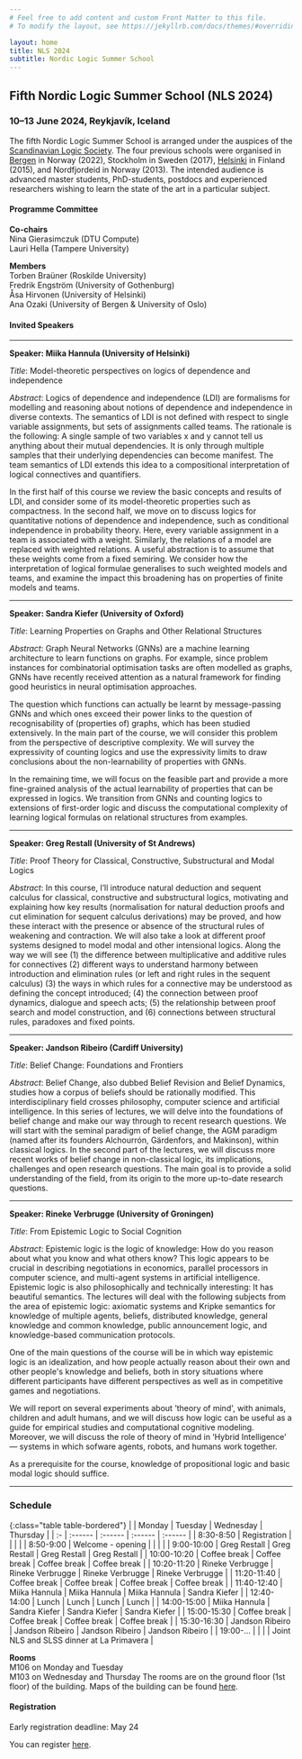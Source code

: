 ```yaml
---
# Feel free to add content and custom Front Matter to this file.
# To modify the layout, see https://jekyllrb.com/docs/themes/#overriding-theme-defaults

layout: home
title: NLS 2024
subtitle: Nordic Logic Summer School
---
```


## Fifth Nordic Logic Summer School (NLS 2024) ##

### 10–13 June 2024, Reykjavík, Iceland ###

The fifth Nordic Logic Summer School is arranged under the auspices of the [Scandinavian Logic Society](https://scandinavianlogic.org/). The four previous schools were organised in [Bergen](https://scandinavianlogic2020.w.uib.no/fourth-nordic-logic-summer-school-nls-2020/) in Norway (2022), Stockholm in Sweden (2017), [Helsinki](https://web.archive.org/web/20161117234437/https://www.helsinki.fi/sls2015/index.html) in Finland (2015), and Nordfjordeid in Norway (2013). The intended audience is advanced master students, PhD-students, postdocs and experienced researchers wishing to learn the state of the art in a particular subject. 


#### Programme Committee ####

**Co-chairs**  
Nina Gierasimczuk (DTU Compute)  
Lauri Hella (Tampere University)  

**Members**  
Torben Braüner (Roskilde University)  
Fredrik Engström (University of Gothenburg)   
Åsa Hirvonen (University of Helsinki)   
Ana Ozaki (University of Bergen & University of Oslo)  

#### Invited Speakers ####

-------------------------------------------------------------------------------------------------

**Speaker: Miika Hannula (University of Helsinki)**

*Title*: Model-theoretic perspectives on logics of dependence and independence

*Abstract*: Logics of dependence and independence (LDI) are formalisms for modelling and reasoning about notions of dependence and independence in diverse contexts. The semantics of LDI is not defined with respect to single variable assignments, but sets of assignments called teams. The rationale is the following: A single sample of two variables x and y cannot tell us anything about their mutual dependencies. It is only through multiple samples that their underlying dependencies can become manifest. The team semantics of LDI extends this idea to a compositional interpretation of logical connectives and quantifiers.
 
In the first half of this course we review the basic concepts and results of LDI, and consider some of its model-theoretic properties such as compactness. In the second half, we move on to discuss logics for quantitative notions of dependence and independence, such as conditional independence in probability theory. Here, every variable assignment in a team is associated with a weight. Similarly, the relations of a model are replaced with weighted relations. A useful abstraction is to assume that these weights come from a fixed semiring. We consider how the interpretation of logical formulae generalises to such weighted models and teams, and examine the impact this broadening has on properties of finite models and teams.

-------------------------------------------------------------------------------------------------

**Speaker: Sandra Kiefer (University of Oxford)**

*Title*: Learning Properties on Graphs and Other Relational Structures

*Abstract*: Graph Neural Networks (GNNs) are a machine learning architecture to learn functions on graphs. For example, since problem instances for combinatorial optimisation tasks are often modelled as graphs, GNNs have recently received attention as a natural framework for finding good heuristics in neural optimisation approaches. 

The question which functions can actually be learnt by message-passing GNNs and which ones exceed their power links to the question of recognisability of (properties of) graphs, which has been studied extensively. In the main part of the course, we will consider this problem from the perspective of descriptive complexity. We will survey the expressivity of counting logics and use the expressivity limits to draw conclusions about the non-learnability of properties with GNNs.

In the remaining time, we will focus on the feasible part and provide a more fine-grained analysis of the actual learnability of properties that can be expressed in logics. We transition from GNNs and counting logics to extensions of first-order logic and discuss the computational complexity of learning logical formulas on relational structures from examples.

-------------------------------------------------------------------------------------------------

**Speaker: Greg Restall (University of St Andrews)**

*Title*: Proof Theory for Classical, Constructive, Substructural and Modal Logics

*Abstract*: In this course, I’ll introduce natural deduction and sequent calculus for classical, constructive and substructural logics, motivating and explaining how key results (normalisation for natural deduction proofs and cut elimination for sequent calculus derivations) may be proved, and how these interact with the presence or absence of the structural rules of weakening and contraction. We will also take a look at different proof systems designed to model modal and other intensional logics. Along the way we will see (1) the difference between multiplicative and additive rules for connectives (2) different ways to understand harmony between introduction and elimination rules (or left and right rules in the sequent calculus) (3) the ways in which rules for a connective may be understood as defining the concept introduced; (4) the connection between proof dynamics, dialogue and speech acts; (5) the relationship between proof search and model construction, and (6) connections between structural rules, paradoxes and fixed points.

----------------------------------------------------------------------------------------------------------

**Speaker: Jandson Ribeiro (Cardiff University)** 

*Title*: Belief Change: Foundations and Frontiers

*Abstract*: Belief Change, also dubbed Belief Revision and Belief Dynamics, studies how a corpus of beliefs should be rationally modified. This interdisciplinary field crosses philosophy, computer science and artificial intelligence. In this series of lectures, we will delve into the foundations of belief change and make our way through to recent research questions. We will start with the seminal paradigm of belief change, the AGM paradigm (named after its founders Alchourrón, Gärdenfors, and Makinson), within classical logics. In the second part of the lectures, we will discuss more recent works of belief change in non-classical logic, its implications, challenges and open research questions. The main goal is to provide a solid understanding of the field, from its origin to the more up-to-date research questions.

-------------------------------------------------------------------------------------------------


**Speaker: Rineke Verbrugge (University of Groningen)**

*Title*: From Epistemic Logic to Social Cognition

*Abstract*: Epistemic logic is the logic of knowledge: How do you reason about what you know and what others know? This logic appears to be crucial in describing negotiations in economics, parallel processors in computer science, and multi-agent systems in artificial intelligence. Epistemic logic is also philosophically and technically interesting: It has beautiful semantics. The lectures will deal with the following subjects from the area of epistemic logic: axiomatic systems and Kripke semantics for knowledge of multiple agents, beliefs, distributed knowledge, general knowledge and common knowledge, public announcement logic, and knowledge-based communication protocols.

One of the main questions of the course will be in which way epistemic logic is an idealization, and how people actually reason about their own and other people's knowledge and beliefs, both in story situations where different participants have different perspectives as well as in competitive games and negotiations.

We will report on several experiments about ’theory of mind', with animals, children and adult humans, and we will discuss how logic can be useful as a guide for empirical studies and computational cognitive modeling. Moreover, we will discuss the role of theory of mind in ‘Hybrid Intelligence’ — systems in which sofware agents, robots, and humans work together.

As a prerequisite for the course, knowledge of propositional logic and basic modal logic should suffice.


-----------------------------------------------------------------------------------------------------


### Schedule  ###


{:class="table table-bordered"}
|  | Monday | Tuesday | Wednesday | Thursday |
| :- | :------ | :------ | :------ | :------ |
| 8:30-8:50 | Registration |    |   |        |
| 8:50-9:00 | Welcome - opening |    |   |      |
| 9:00-10:00 | Greg Restall | Greg Restall   | Greg Restall | Greg Restall |
| 10:00-10:20 | Coffee break | Coffee break  | Coffee break  | Coffee break  |
| 10:20-11:20 | Rineke Verbrugge | Rineke Verbrugge |  Rineke Verbrugge | Rineke Verbrugge | 
| 11:20-11:40 | Coffee break | Coffee break  | Coffee break  | Coffee break  |
| 11:40-12:40 |   Miika Hannula | Miika Hannula | Miika Hannula | Sandra Kiefer |
| 12:40-14:00 | Lunch | Lunch | Lunch | Lunch |
| 14:00-15:00 |   Miika Hannula | Sandra Kiefer | Sandra Kiefer | Sandra Kiefer |
| 15:00-15:30 | Coffee break | Coffee break | Coffee break | Coffee break |
| 15:30-16:30 |  Jandson Ribeiro | Jandson Ribeiro | Jandson Ribeiro | Jandson Ribeiro | 
| 19:00-... |  | |  | Joint NLS and SLSS dinner at La Primavera |


**Rooms**  
M106 on Monday and Tuesday  
M103 on Wednesday and Thursday
The rooms are on the ground floor (1st floor) of the building. Maps of the building can be found [here](https://en.ru.is/campus/).


#### Registration ####

Early registration deadline: May 24

You can register [here](https://fienta.com/twelfth-scandinavian-logic-symposium-slss-2024).
